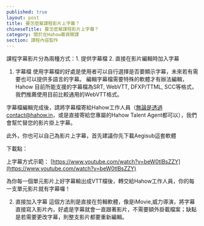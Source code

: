 ```yaml
---
published: true
layout: post
title: 要怎麼幫課程影片上字幕？
chineseTitle: 要怎麼幫課程影片上字幕？
category: 關於在Hahow募資開課
section: 課程內容製作
---
```


 

課程字幕影片分為兩種方式：1. 提供字幕檔 2. 直接在影片編輯時加入字幕

1. 字幕檔
使用字幕檔的好處是使用者可以自行選擇是否要顯示字幕，未來若有需要也可以提供多語言的字幕。
編輯字幕檔需要特殊的軟體才有辦法編輯，Hahow 目前所能支援的字幕檔為SRT, WebVTT, DFXP/TTML, SCC等格式，我們推薦使用目前比較通用的WebVTT格式。

字幕檔編輯完成後，請將字幕檔寄給Hahow工作人員（無論是透過contact@hahow.in，或是直接寄給您專屬的Hahow Talent Agent都可以），我們會幫忙替您的影片掛上字幕。

此外，你也可以自己為影片上字幕，首先建議你先下載Aegisub這套軟體

下載點：

上字幕方式示範：
[https://www.youtube.com/watch?v=beW0tlBsZZY](https://www.youtube.com/watch?v=beW0tlBsZZY)

為你每一個單元影片上好字幕輸出成VTT檔後，轉交給Hahow工作人員，你的每一支單元影片就有字幕囉！

2. 直接加入字幕
這個方法則是直接在剪輯軟體，像是iMovie,威力導演，將字幕直接寫入影片內，好處是字幕就會一直跟著影片，不需要額外掛載檔案；缺點是若需要更改字幕，則整支影片都要重新編輯。
